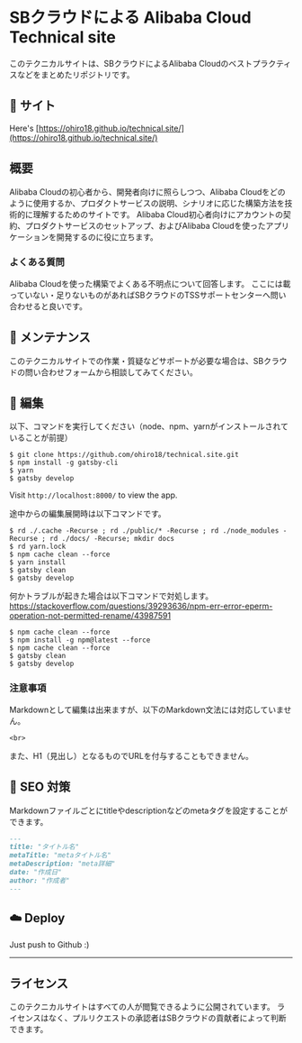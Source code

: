# SBクラウドによる Alibaba Cloud Technical site
このテクニカルサイトは、SBクラウドによるAlibaba Cloudのベストプラクティスなどをまとめたリポジトリです。

## 🔗 サイト

Here's [https://ohiro18.github.io/technical.site/](https://ohiro18.github.io/technical.site/)

## 概要
Alibaba Cloudの初心者から、開発者向けに照らしつつ、Alibaba Cloudをどのように使用するか、プロダクトサービスの説明、シナリオに応じた構築方法を技術的に理解するためのサイトです。
Alibaba Cloud初心者向けにアカウントの契約、プロダクトサービスのセットアップ、およびAlibaba Cloudを使ったアプリケーションを開発するのに役に立ちます。

### よくある質問
Alibaba Cloudを使った構築でよくある不明点について回答します。
ここには載っていない・足りないものがあればSBクラウドのTSSサポートセンターへ問い合わせると良いです。

## 🔧 メンテナンス
このテクニカルサイトでの作業・質疑などサポートが必要な場合は、SBクラウドの問い合わせフォームから相談してみてください。


## 🚀 編集

以下、コマンドを実行してください（node、npm、yarnがインストールされていることが前提）

```
$ git clone https://github.com/ohiro18/technical.site.git
$ npm install -g gatsby-cli
$ yarn
$ gatsby develop
```

Visit `http://localhost:8000/` to view the app.

途中からの編集展開時は以下コマンドです。

```
$ rd ./.cache -Recurse ; rd ./public/* -Recurse ; rd ./node_modules -Recurse ; rd ./docs/ -Recurse; mkdir docs
$ rd yarn.lock
$ npm cache clean --force
$ yarn install
$ gatsby clean
$ gatsby develop
```

何かトラブルが起きた場合は以下コマンドで対処します。
https://stackoverflow.com/questions/39293636/npm-err-error-eperm-operation-not-permitted-rename/43987591

```
$ npm cache clean --force
$ npm install -g npm@latest --force
$ npm cache clean --force
$ gatsby clean
$ gatsby develop
```

### 注意事項
Markdownとして編集は出来ますが、以下のMarkdown文法には対応していません。

```
<br>
```

また、H1（見出し）となるものでURLを付与することもできません。


## 🤖 SEO 対策

Markdownファイルごとにtitleやdescriptionなどのmetaタグを設定することができます。

```markdown
---
title: "タイトル名"
metaTitle: "metaタイトル名"
metaDescription: "meta詳細"
date: "作成日"
author: "作成者"
---
```
## ☁️ Deploy

Just push to Github :)


---
## ライセンス
このテクニカルサイトはすべての人が閲覧できるように公開されています。
ライセンスはなく、プルリクエストの承認者はSBクラウドの貢献者によって判断できます。

